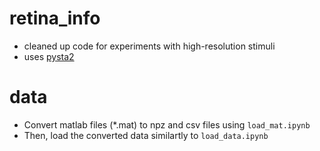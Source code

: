 # retina_info

* cleaned up code for experiments with high-resolution stimuli
* uses [pysta2](https://github.com/ys7yoo/pysta2)


# data

* Convert matlab files (*.mat) to npz and csv files using `load_mat.ipynb`
* Then, load the converted data similartly to `load_data.ipynb`
